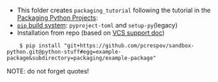 

- This folder creates ``packaging_tutorial`` following the tutorial in the [Packaging Python Projects](https://packaging.python.org/en/latest/tutorials/packaging-projects/): 
- [``pip`` build system](https://pip.pypa.io/en/stable/reference/build-system): ``pyproject-toml`` and ``setup-py``(legacy)
- Installation from repo (based on [VCS support doc](https://pip.pypa.io/en/stable/topics/vcs-support/))
```
    $ pip install "git+https://github.com/pcrespov/sandbox-python.git@python-stuff#egg=example-package&subdirectory=packaging/example-package"    
```
NOTE: do not forget quotes!